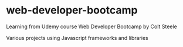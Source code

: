# web-developer-bootcamp
Learning from Udemy course Web Developer Bootcamp by Colt Steele

Various projects using Javascript frameworks and libraries
